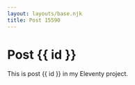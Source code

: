 ```yaml
---
layout: layouts/base.njk
title: Post 15590
---
```


# Post {{ id }}

This is post {{ id }} in my Eleventy project.
